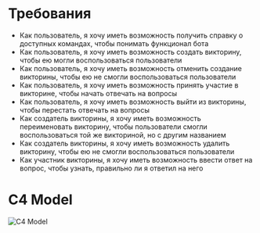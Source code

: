 # Требования
- Как пользователь, я хочу иметь возможность получить справку о доступных командах, чтобы понимать функционал бота
- Как пользователь, я хочу иметь возможность создать викторину, чтобы ею могли воспользоваться пользователи
- Как пользователь, я хочу иметь возможность отменить создание викторины, чтобы ею не смогли воспользоваться пользователи
- Как пользователь, я хочу иметь возможность принять участие в викторине, чтобы начать отвечать на вопросы
- Как пользователь, я хочу иметь возможность выйти из викторины, чтобы перестать отвечать на вопросы
- Как создатель викторины, я хочу иметь возможность переименовать викторину, чтобы пользователи смогли воспользоваться той же викториной, но с другим названием
- Как создатель викторины, я хочу иметь возможность удалить викторину, чтобы ею не смогли воспользоваться пользователи
- Как участник викторины, я хочу иметь возможность ввести ответ на вопрос, чтобы узнать, правильно ли я ответил на него
# C4 Model
![C4 Model](https://github.com/dfnabiullin/spbpu-software-construction/assets/118374486/dd5f7185-7ee2-42cb-be14-3358dd191af0)
